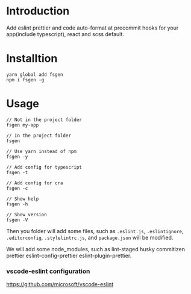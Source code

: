 # Introduction
Add eslint prettier and code auto-format at precommit hooks for your app(include typescript), react and scss default.

# Installtion
```
yarn global add fsgen
npm i fsgen -g
```
# Usage
```
// Not in the project folder
fsgen my-app

// In the project folder
fsgen

// Use yarn instead of npm
fsgen -y

// Add config for typescript
fsgen -t

// Add config for cra
fsgen -c

// Show help
fsgen -h

// Show version
fsgen -V
```

Then you folder will add some files, such as `.eslint.js`, `.eslintignore`, `.editorconfig`, `.stylelintrc.js`, and `package.json` will be modified.

We will add some node_modules, such as lint-staged husky commitizen prettier eslint-config-prettier eslint-plugin-prettier.

### vscode-eslint configuration
https://github.com/microsoft/vscode-eslint

